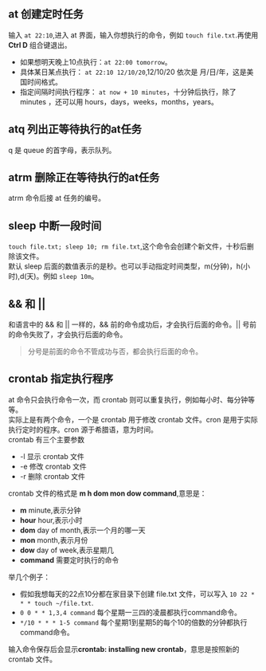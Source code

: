 ## at 创建定时任务
输入 `at 22:10`,进入 at 界面，输入你想执行的命令，例如 `touch file.txt`.再使用 **Ctrl D** 组合键退出。  
* 如果想明天晚上10点执行：`at 22:00 tomorrow`。  
* 具体某日某点执行： `at 22:10 12/10/20`,12/10/20 依次是 月/日/年，这是美国时间格式。  
* 指定间隔时间执行程序： `at now + 10 minutes`，十分钟后执行，除了 minutes ，还可以用 hours，days，weeks，months，years。

## atq 列出正等待执行的at任务
q 是 queue 的首字母，表示队列。

## atrm 删除正在等待执行的at任务
atrm 命令后接 at 任务的编号。

## sleep 中断一段时间
`touch file.txt; sleep 10; rm file.txt`,这个命令会创建个新文件，十秒后删除该文件。  
默认 sleep 后面的数值表示的是秒。也可以手动指定时间类型，m(分钟)，h(小时),d(天)。例如 `sleep 10m`。

## && 和 ||
和语言中的 && 和 || 一样的，&& 前的命令成功后，才会执行后面的命令。|| 号前的命令失败了，才会执行后面的命令。  

> 分号是前面的命令不管成功与否，都会执行后面的命令。

## crontab 指定执行程序
at 命令只会执行命令一次，而 crontab 则可以重复执行，例如每小时、每分钟等等。  
实际上是有两个命令，一个是 crontab 用于修改 crontab 文件。cron 是用于实际执行定时的程序。cron 源于希腊语，意为时间。  
crontab 有三个主要参数

* -l 显示 crontab 文件
* -e 修改 crontab 文件
* -r 删除 crontab 文件

crontab 文件的格式是 **m h dom mon dow command**,意思是：  
* **m** minute,表示分钟
* **hour** hour,表示小时
* **dom** day of month,表示一个月的哪一天
* **mon** month,表示月份
* **dow** day of week,表示星期几
* **command** 需要定时执行的命令

举几个例子：  
* 假如我想每天的22点10分都在家目录下创建 file.txt 文件，可以写入 `10 22 * * * touch ~/file.txt`.
* `0 0 * * 1,3,4 command` 每个星期一三四的凌晨都执行command命令。
* `*/10 * * * 1-5 command` 每个星期1到星期5的每个10的倍数的分钟都执行command命令。  

输入命令保存后会显示**crontab: installing new crontab**，意思是按照新的 crontab 文件。 